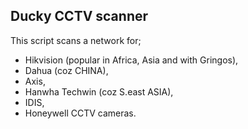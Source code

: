 ## Ducky CCTV scanner
This script scans a network for;
- Hikvision (popular in Africa, Asia and with Gringos), 
- Dahua (coz CHINA), 
- Axis, 
- Hanwha Techwin (coz S.east ASIA), 
- IDIS, 
- Honeywell 
CCTV cameras.
